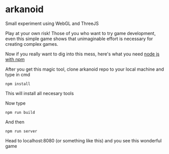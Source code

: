 # arkanoid
Small experiment using WebGL and ThreeJS

Play at your own risk! Those of you who want to try game development, even this simple game shows that unimaginable effort is necessary for creating complex games.

Now if you really want to dig into this mess, here's what you need [node js with npm](https://nodejs.org/en/)

After you get this magic tool, clone arkanoid repo to your local machine and type in cmd

```
npm install
```
This will install all necesary tools

Now type

```
npm run build
```

And then 

```
npm run server
```

Head to localhost:8080 (or something like this) and you see this wonderful game
